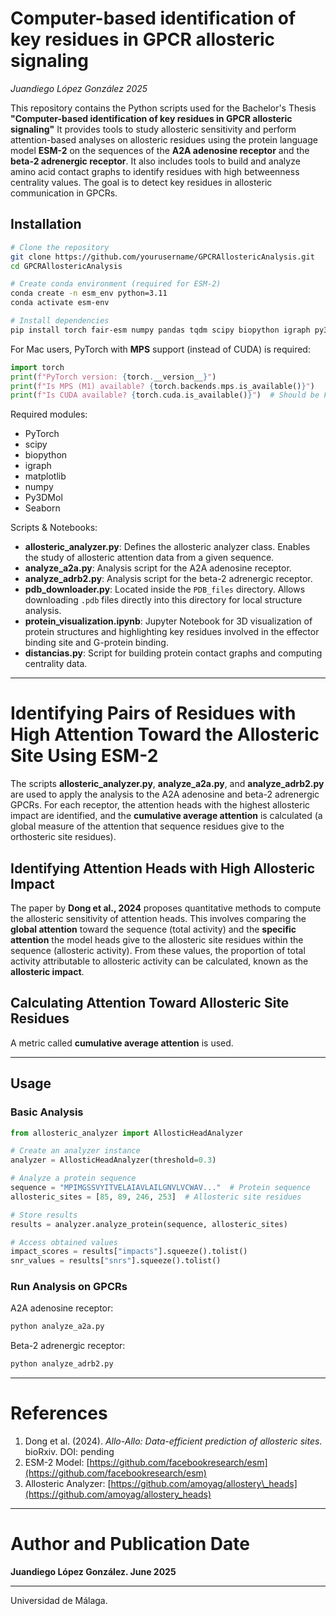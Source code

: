 # Computer-based identification of key residues in GPCR allosteric signaling
*Juandiego López González 2025*

This repository contains the Python scripts used for the Bachelor's Thesis **"Computer-based identification of key residues in GPCR allosteric signaling"** It provides tools to study allosteric sensitivity and perform attention-based analyses on allosteric residues using the protein language model **ESM-2** on the sequences of the **A2A adenosine receptor** and the **beta-2 adrenergic receptor**. It also includes tools to build and analyze amino acid contact graphs to identify residues with high betweenness centrality values. The goal is to detect key residues in allosteric communication in GPCRs.

## Installation

```bash
# Clone the repository
git clone https://github.com/yourusername/GPCRAllostericAnalysis.git
cd GPCRAllostericAnalysis

# Create conda environment (required for ESM-2)
conda create -n esm_env python=3.11
conda activate esm-env

# Install dependencies
pip install torch fair-esm numpy pandas tqdm scipy biopython igraph py3dMol
```

For Mac users, PyTorch with **MPS** support (instead of CUDA) is required:

```python
import torch
print(f"PyTorch version: {torch.__version__}")
print(f"Is MPS (M1) available? {torch.backends.mps.is_available()}")
print(f"Is CUDA available? {torch.cuda.is_available()}")  # Should be False on M1
```

Required modules:

* PyTorch
* scipy
* biopython
* igraph
* matplotlib
* numpy
* Py3DMol
* Seaborn

Scripts & Notebooks:

* **allosteric\_analyzer.py**: Defines the allosteric analyzer class. Enables the study of allosteric attention data from a given sequence.
* **analyze\_a2a.py**: Analysis script for the A2A adenosine receptor.
* **analyze\_adrb2.py**: Analysis script for the beta-2 adrenergic receptor.
* **pdb\_downloader.py**: Located inside the `PDB_files` directory. Allows downloading `.pdb` files directly into this directory for local structure analysis.
* **protein\_visualization.ipynb**: Jupyter Notebook for 3D visualization of protein structures and highlighting key residues involved in the effector binding site and G-protein binding.
* **distancias.py**: Script for building protein contact graphs and computing centrality data.

---

# Identifying Pairs of Residues with High Attention Toward the Allosteric Site Using ESM-2

The scripts **allosteric\_analyzer.py**, **analyze\_a2a.py**, and **analyze\_adrb2.py** are used to apply the analysis to the A2A adenosine and beta-2 adrenergic GPCRs. For each receptor, the attention heads with the highest allosteric impact are identified, and the **cumulative average attention** is calculated (a global measure of the attention that sequence residues give to the orthosteric site residues).

## Identifying Attention Heads with High Allosteric Impact

The paper by **Dong et al., 2024** proposes quantitative methods to compute the allosteric sensitivity of attention heads. This involves comparing the **global attention** toward the sequence (total activity) and the **specific attention** the model heads give to the allosteric site residues within the sequence (allosteric activity). From these values, the proportion of total activity attributable to allosteric activity can be calculated, known as the **allosteric impact**.

## Calculating Attention Toward Allosteric Site Residues

A metric called **cumulative average attention** is used.

---

## Usage

### Basic Analysis

```python
from allosteric_analyzer import AllosticHeadAnalyzer

# Create an analyzer instance
analyzer = AllosticHeadAnalyzer(threshold=0.3)

# Analyze a protein sequence
sequence = "MPIMGSSVYITVELAIAVLAILGNVLVCWAV..."  # Protein sequence
allosteric_sites = [85, 89, 246, 253]  # Allosteric site residues

# Store results
results = analyzer.analyze_protein(sequence, allosteric_sites)

# Access obtained values
impact_scores = results["impacts"].squeeze().tolist()
snr_values = results["snrs"].squeeze().tolist()
```

### Run Analysis on GPCRs

A2A adenosine receptor:

```bash
python analyze_a2a.py
```

Beta-2 adrenergic receptor:

```bash
python analyze_adrb2.py
```

---

# References

1. Dong et al. (2024). *Allo-Allo: Data-efficient prediction of allosteric sites*. bioRxiv. DOI: pending
2. ESM-2 Model: [https://github.com/facebookresearch/esm](https://github.com/facebookresearch/esm)
3. Allosteric Analyzer: [https://github.com/amoyag/allostery\_heads](https://github.com/amoyag/allostery_heads)

---

# Author and Publication Date

**Juandiego López González. June 2025**

---

Universidad de Málaga.
